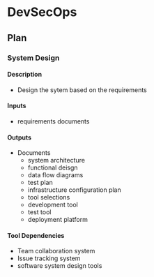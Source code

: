 # DevSecOps

## Plan

### System Design

#### Description
 - Design the sytem based on the requirements

#### Inputs
 - requirements documents

#### Outputs
 - Documents
   - system architecture
   - functional deisgn
   - data flow diagrams
   - test plan
   - infrastructure configuration plan
   - tool selections
   - development tool
   - test tool
   - deployment platform

#### Tool Dependencies
 - Team collaboration system
 - Issue tracking system
 - software system design tools
